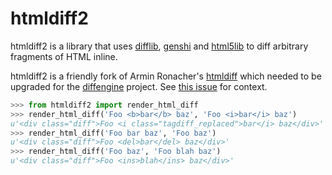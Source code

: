 # htmldiff2

htmldiff2 is a library that uses [difflib], [genshi] and [html5lib] to diff
arbitrary fragments of HTML inline.

htmldiff2 is a friendly fork of Armin Ronacher's
[htmldiff](https://github.com/mitsuhiko/htmldiff) which needed to be upgraded
for the [diffengine](https://github.com/docnow/diffengine) project. See [this
issue](https://github.com/mitsuhiko/htmldiff/issues/7) for context.

```python
>>> from htmldiff2 import render_html_diff
>>> render_html_diff('Foo <b>bar</b> baz', 'Foo <i>bar</i> baz')
u'<div class="diff">Foo <i class="tagdiff_replaced">bar</i> baz</div>'
>>> render_html_diff('Foo bar baz', 'Foo baz')
u'<div class="diff">Foo <del>bar</del> baz</div>'
>>> render_html_diff('Foo baz', 'Foo blah baz')
u'<div class="diff">Foo <ins>blah</ins> baz</div>'
```

[genshi]: https://genshi.edgewall.org/
[html5lib]: https://github.com/html5lib/html5lib-python
[difflib]: https://docs.python.org/3/library/difflib.html

